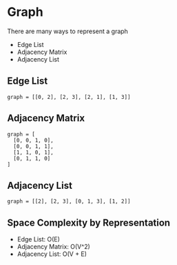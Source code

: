 # Graph

There are many ways to represent a graph
- Edge List
- Adjacency Matrix
- Adjacency List

## Edge List
```
graph = [[0, 2], [2, 3], [2, 1], [1, 3]]
```

## Adjacency Matrix
```
graph = [
  [0, 0, 1, 0],
  [0, 0, 1, 1],
  [1, 1, 0, 1],
  [0, 1, 1, 0]
]
```

## Adjacency List
```
graph = [[2], [2, 3], [0, 1, 3], [1, 2]]
```

## Space Complexity by Representation
- Edge List: O(E)
- Adjacency Matrix: O(V^2)
- Adjacency List: O(V + E)
